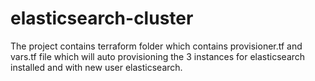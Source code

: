 # elasticsearch-cluster

The project contains terraform folder which contains provisioner.tf and vars.tf file which will auto provisioning the 3 instances for elasticsearch installed and with new user elasticsearch.
